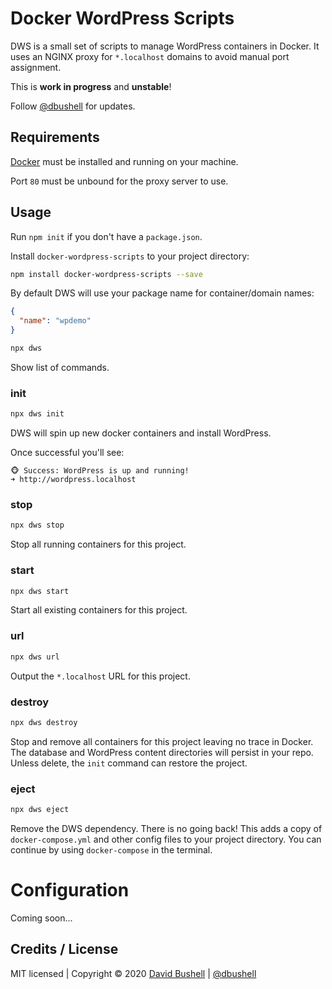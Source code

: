 # Docker WordPress Scripts

DWS is a small set of scripts to manage WordPress containers in Docker. It uses an NGINX proxy for `*.localhost` domains to avoid manual port assignment.

This is **work in progress** and **unstable**!

Follow [@dbushell](https://twitter.com/dbushell) for updates.

## Requirements

[Docker](https://www.docker.com/) must be installed and running on your machine.

Port `80` must be unbound for the proxy server to use.

## Usage

Run `npm init` if you don't have a `package.json`.

Install `docker-wordpress-scripts` to your project directory:

```sh
npm install docker-wordpress-scripts --save
```

By default DWS will use your package name for container/domain names:

```json
{
  "name": "wpdemo"
}
```

```sh
npx dws
```

Show list of commands.

### init

```sh
npx dws init
```

DWS will spin up new docker containers and install WordPress.

Once successful you'll see:

```
🐵 Success: WordPress is up and running!
➜ http://wordpress.localhost
```

### stop

```sh
npx dws stop
```

Stop all running containers for this project.

### start

```sh
npx dws start
```

Start all existing containers for this project.

### url
```sh
npx dws url
```

Output the `*.localhost` URL for this project.

### destroy

```sh
npx dws destroy
```

Stop and remove all containers for this project leaving no trace in Docker. The database and WordPress content directories will persist in your repo. Unless delete, the `init` command can restore the project.

### eject

```sh
npx dws eject
```

Remove the DWS dependency. There is no going back! This adds a copy of `docker-compose.yml` and other config files to your project directory. You can continue by using `docker-compose` in the terminal.

# Configuration

Coming soon...

## Credits / License

MIT licensed | Copyright © 2020 [David Bushell](https://dbushell.com) | [@dbushell](https://twitter.com/dbushell)
